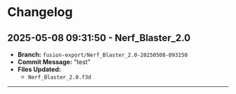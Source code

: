 # Changelog

## 2025-05-08 09:31:50 - Nerf_Blaster_2.0
- **Branch:** `fusion-export/Nerf_Blaster_2.0-20250508-093150`
- **Commit Message:** "test"
- **Files Updated:**
  - `Nerf_Blaster_2.0.f3d`

---

